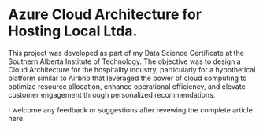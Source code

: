 # Azure Cloud Architecture for Hosting Local Ltda.
This project was developed as part of my Data Science Certificate at the Southern Alberta Institute of Technology. The objective was to design a Cloud Architecture for the hospitality industry, particularly for a hypothetical platform similar to Airbnb that leveraged the power of cloud computing to optimize resource allocation, enhance operational efficiency, and elevate customer engagement through personalized recommendations. 

I welcome any feedback or suggestions after revewing the complete article here: 
